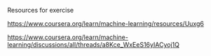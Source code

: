 Resources for exercise

https://www.coursera.org/learn/machine-learning/resources/Uuxg6

https://www.coursera.org/learn/machine-learning/discussions/all/threads/a8Kce_WxEeS16yIACyoj1Q